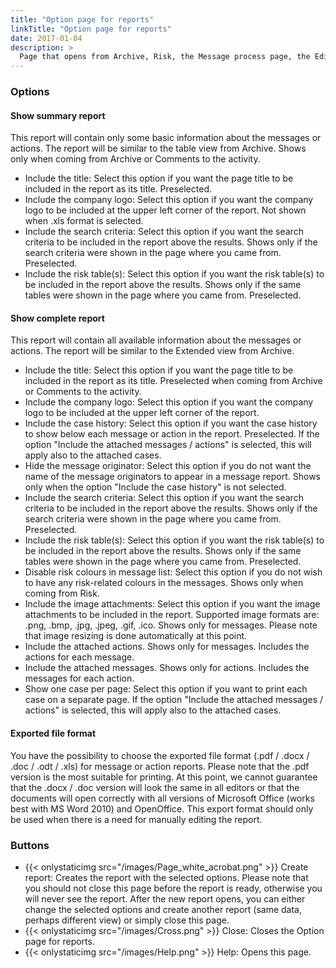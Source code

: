 ```yaml
---
title: "Option page for reports"
linkTitle: "Option page for reports"
date: 2017-01-04
description: >
  Page that opens from Archive, Risk, the Message process page, the Edit message page and from Comments to the activity. 
---
```

### Options
#### Show summary report

This report will contain only some basic information about the messages or actions. The report will be similar to the table view from Archive. Shows only when coming from Archive or Comments to the activity.

- Include the title: Select this option if you want the page title to be included in the report as its title. Preselected.
- Include the company logo: Select this option if you want the company logo to be included at the upper left corner of the report. Not shown when .xls format is selected.
- Include the search criteria: Select this option if you want the search criteria to be included in the report above the results. Shows only if the search criteria were shown in the page where you came from. Preselected.
- Include the risk table(s): Select this option if you want the risk table(s) to be included in the report above the results. Shows only if the same tables were shown in the page where you came from. Preselected.

#### Show complete report

This report will contain all available information about the messages or actions. The report will be similar to the Extended view from Archive.

- Include the title: Select this option if you want the page title to be included in the report as its title. Preselected when coming from Archive or Comments to the activity.
- Include the company logo: Select this option if you want the company logo to be included at the upper left corner of the report.
- Include the case history: Select this option if you want the case history to show below each message or action in the report. Preselected. If the option "Include the attached messages / actions" is selected, this will apply also to the attached cases.
- Hide the message originator: Select this option if you do not want the name of the message originators to appear in a message report. Shows only when the option "Include the case history" is not selected.
- Include the search criteria: Select this option if you want the search criteria to be included in the report above the results. Shows only if the search criteria were shown in the page where you came from. Preselected.
- Include the risk table(s): Select this option if you want the risk table(s) to be included in the report above the results. Shows only if the same tables were shown in the page where you came from. Preselected.
- Disable risk colours in message list: Select this option if you do not wish to have any risk-related colours in the messages. Shows only when coming from Risk.
- Include the image attachments: Select this option if you want the image attachments to be included in the report. Supported image formats are: .png, .bmp, .jpg, .jpeg, .gif, .ico. Shows only for messages. Please note that image resizing is done automatically at this point. 
- Include the attached actions. Shows only for messages. Includes the actions for each message.
- Include the attached messages. Shows only for actions. Includes the messages for each action.
- Show one case per page: Select this option if you want to print each case on a separate page. If the option "Include the attached messages / actions" is selected, this will apply also to the attached cases.

#### Exported file format

You have the possibility to choose the exported file format (.pdf / .docx / .doc / .odt / .xls) for message or action reports. Please note that the .pdf version is the most suitable for printing. At this point, we cannot guarantee that the .docx / .doc version will look the same in all editors or that the documents will open correctly with all versions of Microsoft Office (works best with MS Word 2010) and OpenOffice. This export format should only be used when there is a need for manually editing the report.

### Buttons

- {{< onlystaticimg src="/images/Page_white_acrobat.png" >}} Create report: Creates the report with the selected options. Please note that you should not close this page before the report is ready, otherwise you will never see the report. After the new report opens, you can either change the selected options and create another report (same data, perhaps different view) or simply close this page.
- {{< onlystaticimg src="/images/Cross.png" >}} Close: Closes the Option page for reports.
- {{< onlystaticimg src="/images/Help.png" >}} Help: Opens this page.
